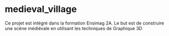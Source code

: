 # medieval_village
Ce projet est intégré dans la formation Ensimag 2A. Le but est de construire une scène médiévale en utilisant les techniques de Graphique 3D
